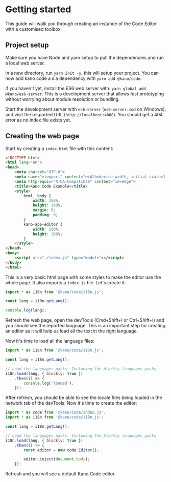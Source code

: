 # Getting started

This guide will walk you through creating an instance of the Code Editor with a customised toolbox.

## Project setup

Make sure you have Node and yarn setup to pull the dependencies and run a local web server.

In a new directory, run `yarn init -y`, this will setup your project. You can now add kano code a s a dependency with `yarn add @kano/code`.

If you haven't yet, install the ES6 web server with: `yarn global add @kano/es6-server`. This is a development server that allows fast prototyping without worrying about module resolution or bundling.

Start the development server with `es6-server` (`es6-server.cmd` on Windows), and visit the resported URL (`http://localhost:4000`). You should get a 404 error as no index file exists yet.

## Creating the web page

Start by creating a `index.html` file with this content: 

```html
<!DOCTYPE html>
<html lang="en">
<head>
    <meta charset="UTF-8">
    <meta name="viewport" content="width=device-width, initial-scale=1.0">
    <meta http-equiv="X-UA-Compatible" content="ie=edge">
    <title>Kano Code Example</title>
    <style>
        html, body {
            width: 100%;
            height: 100%;
            margin: 0;
            padding: 0;
        }
        kano-app-editor {
            width: 100%;
            height: 100%;
        }
    </style>
</head>
<body>
    <script src="./index.js" type="module"></script>
</body>
</html>
```

This is a very basic html page with some styles to make the editor use the whole page. It also imports a `index.js` file. Let's create it:

```js
import * as i18n from '@kano/code/i18n.js';

const lang = i18n.getLang();

console.log(lang);

```

Refresh the web page, open the devTools (Cmd+Shift+I or Ctrl+Shift+I) and you should see the reported language. This is an important step for creating an editor as it will help us load all the text in the right language.

Now it's time to load all the language files:

```js
import * as i18n from '@kano/code/i18n.js';

const lang = i18n.getLang();

// Load the languages packs. Including the blockly languages packs
i18n.load(lang, { blockly: true })
    .then(() => {
        console.log('loaded');
    });
```

After refresh, you should be able to see the locale files being loaded in the network tab of the devTools. Now it's time to create the editor:

```js
import * as code from '@kano/code/index.js';
import * as i18n from '@kano/code/i18n.js';

const lang = i18n.getLang();

// Load the languages packs. Including the blockly languages packs
i18n.load(lang, { blockly: true })
    .then(() => {
        const editor = new code.Editor();

        editor.inject(document.body);
    });
```

Refresh and you will see a default Kano Code editor.